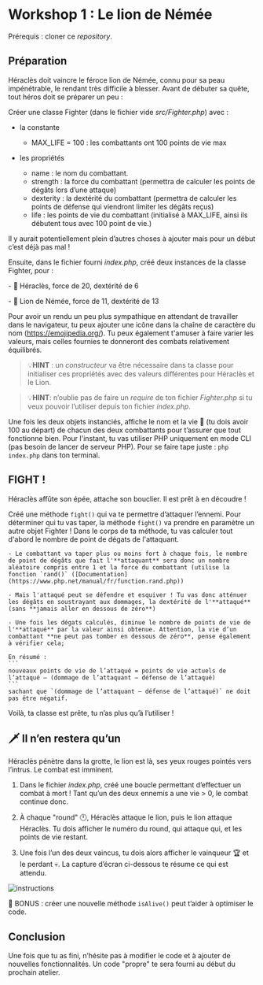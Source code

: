 # Workshop 1 : Le lion de Némée

Prérequis : cloner ce *repository*.

## Préparation

Héraclès doit vaincre le féroce lion de Némée, connu pour sa peau impénétrable, le rendant très difficile à blesser. Avant de débuter sa quête, tout héros doit se préparer un peu :

Créer une classe Fighter (dans le fichier vide *src/Fighter.php*) avec :

- la constante
    - MAX_LIFE = 100 : les combattants ont 100 points de vie max

- les propriétés
    - name : le nom du combattant.
    - strength : la force du combattant (permettra de calculer les points de dégâts lors d’une attaque)
    - dexterity : la dextérité du combattant (permettra de calculer les points de défense qui viendront limiter les dégâts reçus)
    - life : les points de vie du combattant (initialisé à MAX_LIFE, ainsi ils débutent tous avec 100 point de vie.)

Il y aurait potentiellement plein d’autres choses à ajouter mais pour un début c’est déjà pas mal !

Ensuite, dans le fichier fourni *index.php*, créé deux instances de la classe Fighter, pour :

- 🧔 Héraclès, force de 20, dextérité de 6

- 🦁 Lion de Némée, force de 11, dextérité de 13

Pour avoir un rendu un peu plus sympathique en attendant de travailler dans le navigateur, tu peux ajouter une icône dans la chaîne de caractère du nom (https://emojipedia.org/).
Tu peux également t'amuser à faire varier les valeurs, mais celles fournies te donneront des combats relativement équilibrés.

> 💡**HINT** : un *constructeur* va être nécessaire dans ta classe pour initialiser ces propriétés avec des valeurs différentes pour Héraclès et le Lion.

> 💡**HINT**: n’oublie pas de faire un *require* de ton fichier *Fighter.php* si tu veux pouvoir l’utiliser depuis ton fichier *index.php*.

Une fois les deux objets instanciés, affiche le nom et la vie 💙 (tu dois avoir 100 au départ) de chacun des deux combattants pour t’assurer que tout fonctionne bien. Pour l'instant, tu vas utiliser PHP uniquement en mode CLI (pas besoin de lancer de serveur PHP).
Pour se faire tape juste : `php index.php` dans ton terminal.


## FIGHT !

Héraclès affûte son épée, attache son bouclier. Il est prêt à en découdre !

Créé une méthode `fight()` qui va te permettre d’attaquer l’ennemi. Pour déterminer qui tu vas taper, la méthode `fight()` va prendre en paramètre un autre objet Fighter ! Dans le corps de ta méthode, tu vas calculer tout d'abord le nombre de point de dégats de l'attaquant.

    - Le combattant va taper plus ou moins fort à chaque fois, le nombre de point de dégâts que fait l'**attaquant** sera donc un nombre aléatoire compris entre 1 et la force du combattant (utilise la fonction `rand()` ([Documentation](https://www.php.net/manual/fr/function.rand.php))

    - Mais l'attaqué peut se défendre et esquiver ! Tu vas donc atténuer les dégâts en soustrayant aux dommages, la dextérité de l'**attaqué** (sans **jamais aller en dessous de zéro**)

    - Une fois les dégats calculés, diminue le nombre de points de vie de l'**attaqué** par la valeur ainsi obtenue. Attention, la vie d’un combattant **ne peut pas tomber en dessous de zéro**, pense également à vérifier cela;

    En résumé :
    ```
    nouveaux points de vie de l’attaqué = points de vie actuels de l’attaqué – (dommage de l’attaquant – défense de l’attaqué)
    ```
    sachant que `(dommage de l’attaquant – défense de l’attaqué)` ne doit pas être négatif.

Voilà, ta classe est prête, tu n’as plus qu’à l’utiliser !

## 🗡️ Il n’en restera qu’un

Héraclès pénètre dans la grotte, le lion est là, ses yeux rouges pointés vers l’intrus. Le combat est imminent.

1. Dans le fichier *index.php*, créé une boucle permettant d’effectuer un combat à mort ! Tant qu’un des deux ennemis a une vie > 0, le combat continue donc.

2. À chaque "round" 🕛, Héraclès attaque le lion, puis le lion attaque Héraclès. Tu dois afficher le numéro du round, qui attaque qui, et les points de vie restant. 

3. Une fois l’un des deux vaincus, tu dois alors afficher le vainqueur 🏆 et le perdant 💀. La capture d’écran ci-dessous te résume ce qui est attendu.

![instructions](instructions.png)

🎁 BONUS : créer une nouvelle méthode `isAlive()` peut t’aider à optimiser le code.

## Conclusion

Une fois que tu as fini, n’hésite pas à modifier le code et à ajouter de nouvelles fonctionnalités.
Un code "propre" te sera fourni au début du prochain atelier.
